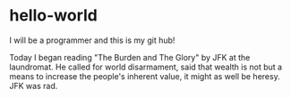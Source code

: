 # hello-world
I will be a programmer and this is my git hub!

Today I began reading "The Burden and The Glory" by JFK at the laundromat.
He called for world disarmament, said that wealth is not but a means to increase the people's inherent value, it might as well be heresy. 
JFK was rad.
